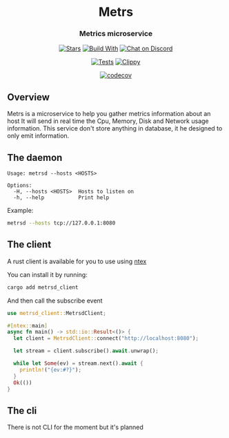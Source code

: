<div align="center">
  <h1>Metrs</h1>
  <h3>Metrics microservice</h3>
  <p>

  [![Stars](https://img.shields.io/github/stars/nxthat/metrs?label=%E2%AD%90%20stars%20%E2%AD%90)](https://github.com/nxthat/metrs)
  [![Build With](https://img.shields.io/badge/built_with-Rust-dca282.svg?style=flat)](https://github.com/nxthat/metrs)
  [![Chat on Discord](https://img.shields.io/discord/1011267493114949693?label=chat&logo=discord&style=flat)](https://discord.gg/WV4Aac8uZg)

  </p>

  <p>

  [![Tests](https://github.com/nxthat/metrs/actions/workflows/tests.yml/badge.svg)](https://github.com/nxthat/metrs/actions/workflows/tests.yml)
  [![Clippy](https://github.com/nxthat/metrs/actions/workflows/clippy.yml/badge.svg)](https://github.com/nxthat/metrs/actions/workflows/clippy.yml)

  </p>

  <p>

[![codecov](https://codecov.io/gh/nxthat/metrs/branch/master/graph/badge.svg?token=N1P1BL5RWH)](https://codecov.io/gh/nxthat/metrs)

  </p>

</div>

## Overview

Metrs is a microservice to help you gather metrics information about an host
It will send in real time the Cpu, Memory, Disk and Network usage information.
This service don't store anything in database, it he designed to only emit information.

## The daemon

```console
Usage: metrsd --hosts <HOSTS>

Options:
  -H, --hosts <HOSTS>  Hosts to listen on
  -h, --help           Print help
```

Example:

```sh
metrsd --hosts tcp://127.0.0.1:8080
```

## The client

A rust client is available for you to use using [ntex](https://github.com/)

You can install it by running:

```sh
cargo add metrsd_client
```

And then call the subscribe event

```rust
use metrsd_client::MetrsdClient;

#[ntex::main]
async fn main() -> std::io::Result<()> {
  let client = MetrsdClient::connect("http://localhost:8080");

  let stream = client.subscribe().await.unwrap();

  while let Some(ev) = stream.next().await {
    println!("{ev:#?}");
  }
  Ok(())
}
```

## The cli

There is not CLI for the moment but it's planned
